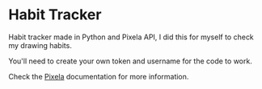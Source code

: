 # Habit Tracker
Habit tracker made in Python and Pixela API, I did this for myself to check my drawing habits.

You'll need to create your own token and username for the code to work.

Check the [Pixela](https://pixe.la/) documentation for more information.

